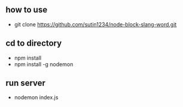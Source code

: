 ## how to use

- git clone https://github.com/sutin1234/node-block-slang-word.git

## cd to directory

- npm install
- npm install -g nodemon

## run server

- nodemon index.js
